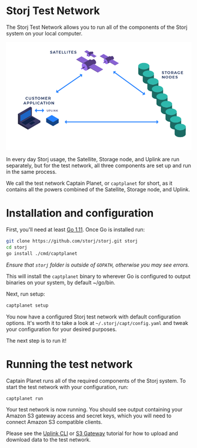 # Storj Test Network

The Storj Test Network allows you to run all of the components of the Storj
system on your local computer.

![network components](assets/components.png)

In every day Storj usage, the Satellite, Storage node, and Uplink are run
separately, but for the test network, all three components are set up and run
in the same process.

We call the test network Captain Planet, or `captplanet` for short, as it
contains all the powers combined of the Satellite, Storage node, and Uplink.

# Installation and configuration

First, you'll need at least [Go 1.11](https://www.golang.org/). Once Go is
installed run:

```bash
git clone https://github.com/storj/storj.git storj
cd storj
go install ./cmd/captplanet
```

_Ensure that `storj` folder is outside of `GOPATH`, otherwise you may see errors._

This will install the `captplanet` binary to wherever Go is configured to output binaries on your system, by default ~/go/bin.

Next, run setup:

```bash
captplanet setup
```

You now have a configured Storj test network with default configuration options.
It's worth it to take a look at `~/.storj/capt/config.yaml` and tweak your
configuration for your desired purposes.

The next step is to run it!

# Running the test network

Captain Planet runs all of the required components of the Storj system. To
start the test network with your configuration, run:

```bash
captplanet run
```

Your test network is now running. You should see output containing your
Amazon S3 gateway access and secret keys, which you will need to connect
Amazon S3 compatible clients.

Please see the [Uplink CLI](Uplink-CLI) or [S3 Gateway](S3-Gateway)
tutorial for how to upload and download data to the test network.
